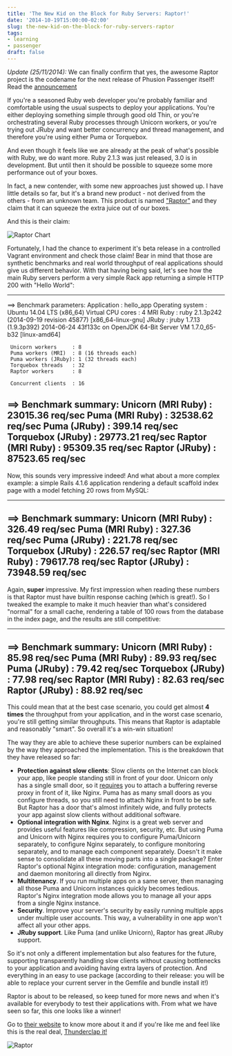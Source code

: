 ```yaml
---
title: 'The New Kid on the Block for Ruby Servers: Raptor!'
date: '2014-10-19T15:00:00-02:00'
slug: the-new-kid-on-the-block-for-ruby-servers-raptor
tags:
- learning
- passenger
draft: false
---
```


*Update (25/11/2014):* We can finally confirm that yes, the awesome Raptor project is the codename for the next release of Phusion Passenger itself! Read the [announcement](http://blog.phusion.nl/2014/11/25/introducing-phusion-passenger-5-beta-1-codename-raptor/)

If you're a seasoned Ruby web developer you're probably familiar and comfortable using the usual suspects to deploy your applications. You're either deploying something simple through good old Thin, or you're orchestrating several Ruby processes through Unicorn workers, or you're trying out JRuby and want better concurrency and thread management, and therefore you're using either Puma or Torquebox.

And even though it feels like we are already at the peak of what's possible with Ruby, we do want more. Ruby 2.1.3 was just released, 3.0 is in development. But until then it should be possible to squeeze some more performance out of your boxes.

In fact, a new contender, with some new approaches just showed up. I have little details so far, but it's a brand new product - not derived from the others - from an unknown team. This product is named ["Raptor"](http://www.rubyraptor.org) and they claim that it can squeeze the extra juice out of our boxes.

And this is their claim:

![Raptor Chart](https://akitaonrails.s3.amazonaws.com/assets/image_asset/image/475/chart-1.png)

Fortunately, I had the chance to experiment it's beta release in a controlled Vagrant environment and check those claim! Bear in mind that those are synthetic benchmarks and real world throughput of real applications should give us different behavior. With that having being said, let's see how the main Ruby servers perform a very simple Rack app returning a simple HTTP 200 with "Hello World":

---
 ==> Benchmark parameters:
     Application         : hello_app
     Operating system    : Ubuntu 14.04 LTS (x86_64)
     Virtual CPU cores   : 4
     MRI Ruby            : ruby 2.1.3p242 (2014-09-19 revision 45877) [x86_64-linux-gnu]
     JRuby               : jruby 1.7.13 (1.9.3p392) 2014-06-24 43f133c on OpenJDK 64-Bit Server VM 1.7.0_65-b32 [linux-amd64]

     Unicorn workers     : 8
     Puma workers (MRI)  : 8 (16 threads each)
     Puma workers (JRuby): 1 (32 threads each)
     Torquebox threads   : 32
     Raptor workers      : 8

     Concurrent clients  : 16

 ==> Benchmark summary:
     Unicorn (MRI Ruby)         : 23015.36 req/sec
     Puma (MRI Ruby)            : 32538.62 req/sec
     Puma (JRuby)               : 399.14 req/sec
     Torquebox (JRuby)          : 29773.21 req/sec
     Raptor (MRI Ruby)          : 95309.35 req/sec
     Raptor (JRuby)             : 87523.65 req/sec
---

Now, this sounds very impressive indeed! And what about a more complex example: a simple Rails 4.1.6 application rendering a default scaffold index page with a model fetching 20 rows from MySQL:

---
==> Benchmark summary:
    Unicorn (MRI Ruby)         : 326.49 req/sec
    Puma (MRI Ruby)            : 327.36 req/sec
    Puma (JRuby)               : 221.78 req/sec
    Torquebox (JRuby)          : 226.57 req/sec
    Raptor (MRI Ruby)          : 79617.78 req/sec
    Raptor (JRuby)             : 73948.59 req/sec
---

Again, **super** impressive. My first impression when reading these numbers is that Raptor must have builtin response caching (which is great!). So I tweaked the example to make it much heavier than what's considered "normal" for a small cache, rendering a table of 100 rows from the database in the index page, and the  results are still competitive:

---
==> Benchmark summary:
    Unicorn (MRI Ruby)         : 85.98 req/sec
    Puma (MRI Ruby)            : 89.93 req/sec
    Puma (JRuby)               : 79.42 req/sec
    Torquebox (JRuby)          : 77.98 req/sec
    Raptor (MRI Ruby)          : 82.63 req/sec
    Raptor (JRuby)             : 88.92 req/sec
---

This could mean that at the best case scenario, you could get almost **4 times** the throughput from your application, and in the worst case scenario, you're still getting similar throughputs. This means that Raptor is adaptable and reasonably "smart". So overall it's a win-win situation!

The way they are able to achieve these superior numbers can be explained by the way they approached the implementation. This is the breakdown that they have released so far:

* **Protection against slow clients**: Slow clients on the Internet can block your app, like people standing still in front of your door. Unicorn only has a single small door, so it [requires](http://unicorn.bogomips.org/PHILOSOPHY.html) you to attach a buffering reverse proxy in front of it, like Nginx. Puma has as many small doors as you configure threads, so you still need to attach Nginx in front to be safe. But Raptor has a door that's almost infinitely wide, and fully protects your app against slow clients without additional software.
* **Optional integration with Nginx**. Nginx is a great web server and provides useful features like compression, security, etc. But using Puma and Unicorn with Nginx requires you to configure Puma/Unicorn separately, to configure Nginx separately, to configure monitoring separately, and to manage each component separately. Doesn't it make sense to consolidate all these moving parts into a single package? Enter Raptor's optional Nginx integration mode: configuration, management and daemon monitoring all directly from Nginx.
* **Multitenancy**. If you run multiple apps on a same server, then managing all those Puma and Unicorn instances quickly becomes tedious. Raptor's Nginx integration mode allows you to manage all your apps from a single Nginx instance.
* **Security**. Improve your server's security by easily running multiple apps under multiple user accounts. This way, a vulnerability in one app won't affect all your other apps.
* **JRuby support**. Like Puma (and unlike Unicorn), Raptor has great JRuby support.

So it's not only a different implementation but also features for the future, supporting transparently handling slow clients without causing bottlenecks to your application and avoiding having extra layers of protection. And everything in an easy to use package (according to their release: you will be able to replace your current server in the Gemfile and bundle install it!)

Raptor is about to be released, so keep tuned for more news and when it's available for everybody to test their applications with. From what we have seen so far, this one looks like a winner!

Go to [their website](http://www.rubyraptor.org) to know more about it and if you're like me and feel like this is the real deal, [Thunderclap it!](https://www.thunderclap.it/projects/17748-raptor-fast-ruby-web-server)

![Raptor](https://akitaonrails.s3.amazonaws.com/assets/image_asset/image/473/raptor_square.png)
